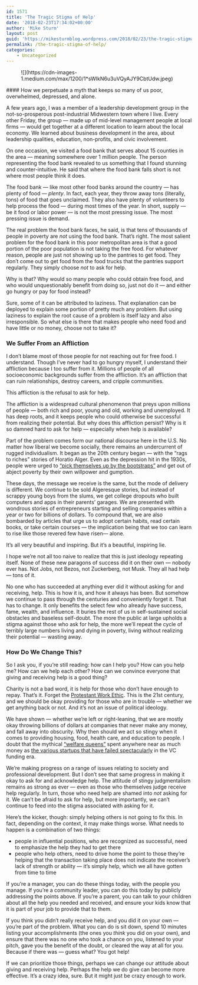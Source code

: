 ```yaml
---
id: 1571
title: 'The Tragic Stigma of Help'
date: '2018-02-23T17:34:02+00:00'
author: 'Mike Sturm'
layout: post
guid: 'https://mikesturmblog.wordpress.com/2018/02/23/the-tragic-stigma-of-help/'
permalink: /the-tragic-stigma-of-help/
categories:
    - Uncategorized
---
```


<figure>![](https://cdn-images-1.medium.com/max/1200/1*sWIkN6u3uVQyAJY9CbtUdw.jpeg)</figure>#### How we perpetuate a myth that keeps so many of us poor, overwhelmed, depressed, and alone.

A few years ago, I was a member of a leadership development group in the not-so-prosperous post-industrial Midwestern town where I live. Every other Friday, the group — made up of mid-level management people at local firms — would get together at a different location to learn about the local economy. We learned about business development in the area, about leadership qualities, education, non-profits, and civic involvement.

On one occasion, we visited a food bank that serves about 15 counties in the area — meaning somewhere over 1 million people. The person representing the food bank revealed to us something that I found stunning and counter-intuitive. He said that where the food bank falls short is not where most people think it does.

The food bank — like most other food banks around the country — has plenty of food — *plenty*. In fact, each year, they throw away tons (literally, tons) of food that goes unclaimed. They also have plenty of volunteers to help process the food — during most times of the year. In short, supply — be it food or labor power — is not the most pressing issue. The most pressing issue is demand.

The real problem the food bank faces, he said, is that tens of thousands of people in poverty are *not* using the food bank. That’s right. The most salient problem for the food bank in this poor metropolitan area is that a good portion of the poor population is not taking the free food. For whatever reason, people are just not showing up to the pantries to get food. They don’t come out to get food from the food trucks that the pantries support regularly. They simply choose *not* to ask for help.

Why is that? Why would so many people who could obtain free food, and who would unquestionably benefit from doing so, just not do it — and either go hungry or pay for food instead?

Sure, some of it can be attributed to laziness. That explanation can be deployed to explain some portion of pretty much any problem. But using laziness to explain the root cause of a problem is itself lazy and also irresponsible. So what else is there that makes people who need food and have little or no money, choose not to take it?

### We Suffer From an Affliction

I don’t blame most of those people for not reaching out for free food. I understand. Though I’ve never had to go hungry myself, I understand their affliction because I too suffer from it. Millions of people of all socioeconomic backgrounds suffer from the affliction. It’s an affliction that can ruin relationships, destroy careers, and cripple communities.

This affliction is the refusal to ask for help.

The affliction is a widespread cultural phenomenon that preys upon millions of people — both rich and poor, young and old, working and unemployed. It has deep roots, and it keeps people who could otherwise be successful from realizing their potential. But why does this affliction persist? Why is it so damned hard to ask for help — especially when help is available?

Part of the problem comes form our national discourse here in the U.S. No matter how liberal we become socially, there remains an undercurrent of rugged individualism. It began as the 20th century began — with the “rags to riches” stories of Horatio Alger. Even as the depression hit in the 1930s, people were urged to [“pick themselves up by the bootstraps”](http://everydayfeminism.com/2015/05/debunking-bootstraps-myth/) and get out of abject poverty by their own willpower and gumption.

These days, the message we receive is the same, but the mode of delivery is different. We continue to be sold Algeresque stories, but instead of scrappy young boys from the slums, we get college dropouts who built computers and apps in their parents’ garages. We are presented with wondrous stories of entrepreneurs starting and selling companies within a year or two for billions of dollars. To compound that, we are also bombarded by articles that urge us to adopt certain habits, read certain books, or take certain courses — the implication being that we too can learn to rise like those revered few have risen— alone.

It’s all very beautiful and inspiring. But it’s a beautiful, inspiring lie.

I hope we’re not all too naive to realize that this is just ideology repeating itself. None of these new paragons of success did it on their own — nobody ever has. Not Jobs, not Bezos, not Zuckerberg, not Musk. They all had help — tons of it.

No one who has succeeded at anything ever did it without asking for and receiving, help. This is how it is, and how it always has been. But somehow we continue to pass through the centuries and conveniently forget it. That has to change. It only benefits the select few who already have success, fame, wealth, and influence. It buries the rest of us in self-sustained social obstacles and baseless self-doubt. The more the public at large upholds a stigma against those who ask for help, the more we’ll repeat the cycle of terribly large numbers living and dying in poverty, living without realizing their potential — wasting away.

### How Do We Change This?

So I ask you, if you’re still reading: how can I help you? How can you help me? How can we help each other? How can we convince everyone that giving and receiving help is a good thing?

Charity is not a bad word, it is help for those who don’t have enough to repay. That’s it. Forget the [Protestant Work Ethic](https://en.wikipedia.org/wiki/Protestant_work_ethic#Basis_in_Protestant_theology). This is the 21st century, and we should be okay providing for those who are in trouble — whether we get anything back or not. And it’s not an issue of political ideology.

We have shown — whether we’re left or right-leaning, that we are mostly okay throwing billions of dollars at companies that never make any money, and fall away into obscurity. Why then should we act so stingy when it comes to providing housing, food, health care, and education to people. I doubt that the mythical [“welfare queens”](http://www.salon.com/2015/09/27/ronald_reagans_welfare_queen_myth_how_the_gipper_kickstarted_the_war_on_the_working_poor/) spent anywhere near as much money as [the various startups that have failed spectacularly](https://www.cbinsights.com/research/biggest-startup-failures/) in the VC funding era.

We’re making progress on a range of issues relating to society and professional development. But I don’t see that same progress in making it okay to ask for and acknowledge help. The attitude of stingy judgmentalism remains as strong as ever — even as those who themselves judge receive help regularly. In turn, those who need help are shamed into *not* asking for it. We can’t be afraid to ask for help, but more importantly, we can’t continue to feed into the stigma associated with asking for it.

Here’s the kicker, though: simply helping others is not going to fix this. In fact, depending on the context, it may make things worse. What needs to happen is a combination of two things:

- people in influential positions, who are recognized as successful, need to emphasize the help they had to get there
- people who help others, need to drive home the point to those they’re helping that the transaction taking place does not indicate the receiver’s lack of strength or ability — it’s simply help, which we all have gotten from time to time

If you’re a manager, you can do these things today, with the people you manage. If you’re a community leader, you can do this today by publicly addressing the points above. If you’re a parent, you can talk to your children about all the help you needed and received, and ensure your kids know that it is part of your job to provide that to them.

If you think you didn’t really receive help, and you did it on your own — you’re part of the problem. What you can do is sit down, spend 10 minutes listing your accomplishments (the ones you *think* you did on your own), and ensure that there was no one who took a chance on you, listened to your pitch, gave you the benefit of the doubt, or cleared the way at all for you. Because if there was — guess what? You got help!

If we can prioritize those things, perhaps we can change our attitude about giving and receiving help. Perhaps the help we do give can become more effective. It’s a crazy idea, sure. But it might just be crazy enough to work.